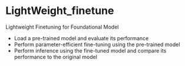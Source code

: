 # LightWeight_finetune
Lightweight Finetuning for Foundational Model
- Load a pre-trained model and evaluate its performance
- Perform parameter-efficient fine-tuning using the pre-trained model
- Perform inference using the fine-tuned model and compare its performance to the original model
